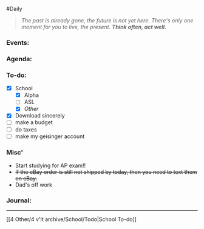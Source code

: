 #Daily
>*The past is already gone, the future is not yet here. There's only one moment for you to live, the present.*
>***Think often, act well.***
### Events:

### Agenda:

### To-do:
- [x] School
	- [x] Alpha
	- [ ] ASL
	- [x] *Other*
- [x] Download sincerely
- [ ] make a budget
- [ ] do taxes
- [ ] make my geisinger account
### Misc'
- Start studying for AP exam!!
- ~~If the eBay order is still not shipped by today, then you need to text them on eBay.~~ 
- Dad's off work
### Journal:

---
[[4 Other/4 v'lt archive/School/Todo|School To-do]]